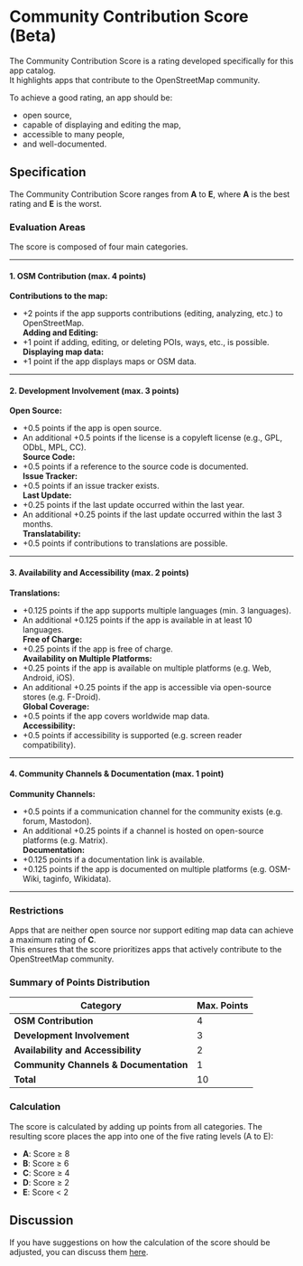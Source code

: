 # Community Contribution Score (Beta)

The Community Contribution Score is a rating developed specifically for this app catalog.  
It highlights apps that contribute to the OpenStreetMap community.

To achieve a good rating, an app should be:

- open source,
- capable of displaying and editing the map,
- accessible to many people,
- and well-documented.

## Specification

The Community Contribution Score ranges from **A** to **E**, where **A** is the best rating and **E** is the worst.

### Evaluation Areas

The score is composed of four main categories.

---

#### 1. OSM Contribution (max. 4 points)

**Contributions to the map:**

- +2 points if the app supports contributions (editing, analyzing, etc.) to OpenStreetMap.  
  **Adding and Editing:**
- +1 point if adding, editing, or deleting POIs, ways, etc., is possible.  
  **Displaying map data:**
- +1 point if the app displays maps or OSM data.

---

#### 2. Development Involvement (max. 3 points)

**Open Source:**

- +0.5 points if the app is open source.
- An additional +0.5 points if the license is a copyleft license (e.g., GPL, ODbL, MPL, CC).  
  **Source Code:**
- +0.5 points if a reference to the source code is documented.  
  **Issue Tracker:**
- +0.5 points if an issue tracker exists.  
  **Last Update:**
- +0.25 points if the last update occurred within the last year.
- An additional +0.25 points if the last update occurred within the last 3 months.  
  **Translatability:**
- +0.5 points if contributions to translations are possible.

---

#### 3. Availability and Accessibility (max. 2 points)

**Translations:**

- +0.125 points if the app supports multiple languages (min. 3 languages).
- An additional +0.125 points if the app is available in at least 10 languages.  
  **Free of Charge:**
- +0.25 points if the app is free of charge.  
  **Availability on Multiple Platforms:**
- +0.25 points if the app is available on multiple platforms (e.g. Web, Android, iOS).
- An additional +0.25 points if the app is accessible via open-source stores (e.g. F-Droid).  
  **Global Coverage:**
- +0.5 points if the app covers worldwide map data.  
  **Accessibility:**
- +0.5 points if accessibility is supported (e.g. screen reader compatibility).

---

#### 4. Community Channels & Documentation (max. 1 point)

**Community Channels:**

- +0.5 points if a communication channel for the community exists (e.g. forum, Mastodon).
- An additional +0.25 points if a channel is hosted on open-source platforms (e.g. Matrix).  
  **Documentation:**
- +0.125 points if a documentation link is available.
- +0.125 points if the app is documented on multiple platforms (e.g. OSM-Wiki, taginfo, Wikidata).

---

### Restrictions

Apps that are neither open source nor support editing map data can achieve a maximum rating of **C**.  
This ensures that the score prioritizes apps that actively contribute to the OpenStreetMap community.

### Summary of Points Distribution

| Category                               | Max. Points |
| -------------------------------------- | ----------- |
| **OSM Contribution**                   | 4           |
| **Development Involvement**            | 3           |
| **Availability and Accessibility**     | 2           |
| **Community Channels & Documentation** | 1           |
| **Total**                              | 10          |

### Calculation

The score is calculated by adding up points from all categories. The resulting score places the app into one of the five rating levels (A to E):

- **A**: Score ≥ 8
- **B**: Score ≥ 6
- **C**: Score ≥ 4
- **D**: Score ≥ 2
- **E**: Score < 2

## Discussion

If you have suggestions on how the calculation of the score should be adjusted, you can discuss them [here](https://github.com/ToastHawaii/osm-apps-catalog/discussions/123).
